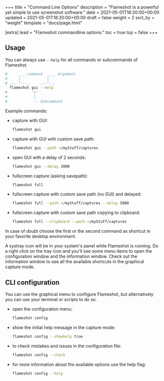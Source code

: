 +++
title = "Command Line Options"
description = "Flameshot is a powerful yet simple to use screenshot software."
date = 2021-05-01T18:20:00+00:00
updated = 2021-05-01T18:20:00+00:00
draft = false
weight = 2
sort_by = "weight"
template = "docs/page.html"

[extra]
lead = "Flameshot commandline options."
toc = true
top = false
+++

## Usage

You can always use `--help` for all commands or subcommands of Flameshot.

```sh
#     ___ command  ____ Argument
#     |            |
# ,---^---,     ,--^--,
  flameshot gui --help
#           'v'
#            |
#            -- Subcommand
```

Example commands:

- capture with GUI:

   ```sh
   flameshot gui
   ```

- capture with GUI with custom save path:

   ```sh
   flameshot gui --path ~/myStuff/captures
   ```

- open GUI with a delay of 2 seconds:

   ```sh
   flameshot gui --delay 2000
   ```

- fullscreen capture (asking savepath):

   ```sh
   flameshot full
   ```

- fullscreen capture with custom save path (no GUI) and delayed:

   ```sh
   flameshot full --path ~/myStuff/captures --delay 5000
   ```

- fullscreen capture with custom save path copying to clipboard:

   ```sh
   flameshot full --clipboard --path ~/myStuff/captures
   ```

In case of doubt choose the first or the second command as shortcut in your favorite desktop environment.

A systray icon will be in your system's panel while Flameshot is running.
Do a right click on the tray icon and you'll see some menu items to open the configuration window and the information window.
Check out the information window to see all the available shortcuts in the graphical capture mode.


## CLI configuration

You can use the graphical menu to configure Flameshot, but alternatively you can use your terminal or scripts to do so.

- open the configuration menu:

    ```sh
    flameshot config
    ```

- show the initial help message in the capture mode:

    ```sh
    flameshot config --showhelp true
    ```

- to check mistakes and issues in the configuration file:

    ```sh
    flameshot config --check
    ```

- for more information about the available options use the help flag:

    ```sh
    flameshot config --help
    ```
